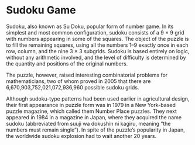 # Sudoku Game
Sudoku, also known as Su Doku, popular form of number game. In its simplest and most common configuration, sudoku consists of a 9 × 9 grid with numbers appearing in some of the squares. The object of the puzzle is to fill the remaining squares, using all the numbers 1–9 exactly once in each row, column, and the nine 3 × 3 subgrids. Sudoku is based entirely on logic, without any arithmetic involved, and the level of difficulty is determined by the quantity and positions of the original numbers.

The puzzle, however, raised interesting combinatorial problems for mathematicians, two of whom proved in 2005 that there are 6,670,903,752,021,072,936,960 possible sudoku grids.

Although sudoku-type patterns had been used earlier in agricultural design, their first appearance in puzzle form was in 1979 in a New York-based puzzle magazine, which called them Number Place puzzles. They next appeared in 1984 in a magazine in Japan, where they acquired the name sudoku (abbreviated from suuji wa dokushin ni kagiru, meaning “the numbers must remain single”). In spite of the puzzle’s popularity in Japan, the worldwide sudoku explosion had to wait another 20 years.
